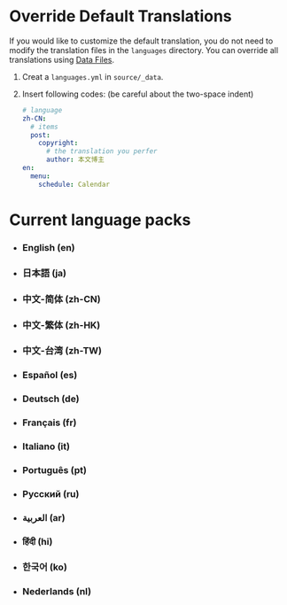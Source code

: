 # Override Default Translations

If you would like to customize the default translation, you do not need to modify the translation files in the `languages` directory. You can override all translations using [Data Files](https://hexo.io/docs/data-files).

1. Creat a `languages.yml` in `source/_data`.
2. Insert following codes: (be careful about the two-space indent)

    ```yml
    # language
    zh-CN:
      # items
      post:
        copyright:
          # the translation you perfer
          author: 本文博主
    en:
      menu:
        schedule: Calendar
    ```

# Current language packs

- ### English (en)
- ### 日本語 (ja)
- ### 中文-简体 (zh-CN)
- ### 中文-繁体 (zh-HK)
- ### 中文-台湾 (zh-TW)
- ### Español (es)
- ### Deutsch (de)
- ### Français (fr)
- ### Italiano (it)
- ### Português (pt)
- ### Русский (ru)
- ### العربية (ar)
- ### हिंदी (hi)
- ### 한국어 (ko)
- ### Nederlands (nl)